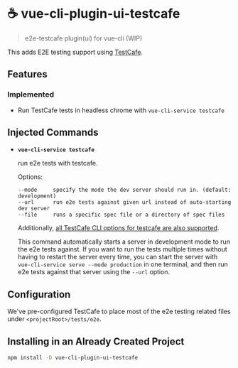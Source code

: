 # ☕️ vue-cli-plugin-ui-testcafe

> e2e-testcafe plugin(ui) for vue-cli (WIP)

This adds E2E testing support using [TestCafe](https://testcafe.devexpress.com/).

## Features

### Implemented
- Run TestCafe tests in headless chrome with `vue-cli-service testcafe`

## Injected Commands

- **`vue-cli-service testcafe`**

  run e2e tests with testcafe.

  Options:

  ```
  --mode     specify the mode the dev server should run in. (default: development)
  --url      run e2e tests against given url instead of auto-starting dev server
  --file     runs a specific spec file or a directory of spec files
  ```

  Additionally, [all TestCafe CLI options for testcafe are also supported](https://devexpress.github.io/testcafe/documentation/using-testcafe/command-line-interface.html).

  This command automatically starts a server in development mode to run the e2e tests against. If you want to run the tests multiple times without having to restart the server every time, you can start the server with `vue-cli-service serve --mode production` in one terminal, and then run e2e tests against that server using the `--url` option.

## Configuration

We've pre-configured TestCafe to place most of the e2e testing related files under `<projectRoot>/tests/e2e`.

## Installing in an Already Created Project

``` sh
npm install -D vue-cli-plugin-ui-testcafe
```
